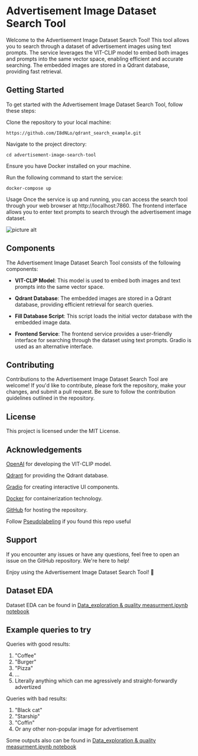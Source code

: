 **Advertisement Image Dataset Search Tool**
=============
Welcome to the Advertisement Image Dataset Search Tool! This tool allows you to search through a dataset of advertisement images using text prompts. The service leverages the VIT-CLIP model to embed both images and prompts into the same vector space, enabling efficient and accurate searching. The embedded images are stored in a Qdrant database, providing fast retrieval.

## Getting Started
To get started with the Advertisement Image Dataset Search Tool, follow these steps:

Clone the repository to your local machine:

```
https://github.com/I8dNLo/qdrant_search_example.git
```
Navigate to the project directory:


```cd advertisement-image-search-tool```

Ensure you have Docker installed on your machine.

Run the following command to start the service:


```docker-compose up```

Usage
Once the service is up and running, you can access the search tool through your web browser at http://localhost:7860. The frontend interface allows you to enter text prompts to search through the advertisement image dataset.

 ![picture alt](https://i.postimg.cc/kgqnJWv4/2024-04-06-15-50-26.png "Title is optional")

## Components
The Advertisement Image Dataset Search Tool consists of the following components:

* **VIT-CLIP Model**: This model is used to embed both images and text prompts into the same vector space.

* **Qdrant Database**: The embedded images are stored in a Qdrant database, providing efficient retrieval for search queries.

* **Fill Database Script**: This script loads the initial vector database with the embedded image data.

* **Frontend Service**: The frontend service provides a user-friendly interface for searching through the dataset using text prompts. Gradio is used as an alternative interface.

## Contributing

Contributions to the Advertisement Image Dataset Search Tool are welcome! If you'd like to contribute, please fork the repository, make your changes, and submit a pull request. Be sure to follow the contribution guidelines outlined in the repository.

## License

This project is licensed under the MIT License.

## Acknowledgements

[OpenAI](https://openai.com/) for developing the VIT-CLIP model.

[Qdrant](https://qdrant.tech/) for providing the Qdrant database.

[Gradio](https://www.gradio.app/) for creating interactive UI components.

[Docker](https://www.docker.com/) for containerization technology.

[GitHub](https://github.com/) for hosting the repository.

Follow [Pseudolabeling](https://t.me/pseudolabeling/) if you found this repo useful

## Support

If you encounter any issues or have any questions, feel free to open an issue on the GitHub repository. We're here to help!

Enjoy using the Advertisement Image Dataset Search Tool! 🚀

## Dataset EDA
Dataset EDA can be found in [Data_exploration & quality measurment.ipynb notebook](https://github.com/I8dNLo/qdrant_search_example/blob/main/Data_exploration%20%26%20quality%20measurment.ipynb)

## Example queries to try
Queries with good results:
1. "Coffee"
2. "Burger"
3. "Pizza"
4. ...
5. Literally anything which can me agressively and straight-forwardly advertized

Queries with bad results:
1. "Black cat"
2. "Starship"
3. "Coffin"
4. Or any other non-popular image for advertisement

Some outputs also can be found in [Data_exploration & quality measurment.ipynb notebook](https://github.com/I8dNLo/qdrant_search_example/blob/main/Data_exploration%20%26%20quality%20measurment.ipynb)
   

